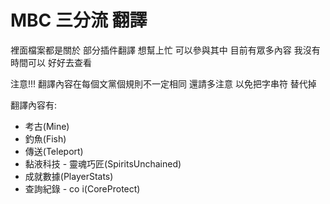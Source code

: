 # MBC 三分流 翻譯

裡面檔案都是關於 部分插件翻譯 想幫上忙 可以參與其中 目前有眾多內容 我沒有時間可以 好好去查看

注意!!!
翻譯內容在每個文黨個規則不一定相同 還請多注意 以免把字串符 替代掉

翻譯內容有:
- 考古(Mine)
- 釣魚(Fish)
- 傳送(Teleport)
- 黏液科技 - 靈魂巧匠(SpiritsUnchained)
- 成就數據(PlayerStats)
- 查詢紀錄 - co i(CoreProtect)
